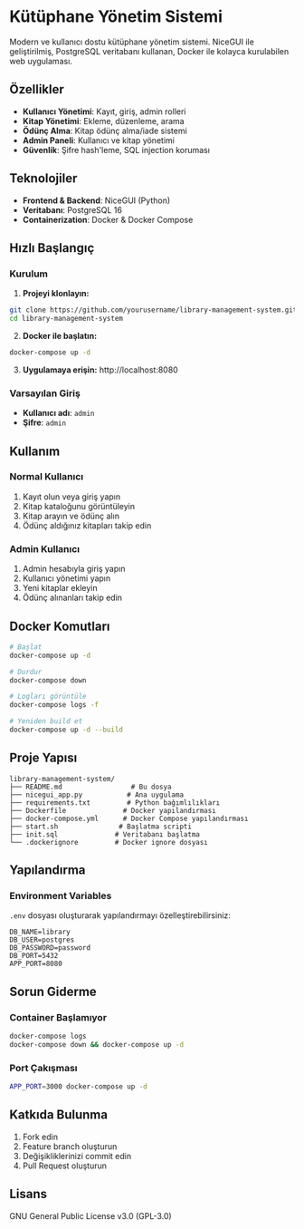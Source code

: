 # Kütüphane Yönetim Sistemi

Modern ve kullanıcı dostu kütüphane yönetim sistemi. NiceGUI ile geliştirilmiş, PostgreSQL veritabanı kullanan, Docker ile kolayca kurulabilen web uygulaması.

## Özellikler

-  **Kullanıcı Yönetimi**: Kayıt, giriş, admin rolleri
-  **Kitap Yönetimi**: Ekleme, düzenleme, arama
-  **Ödünç Alma**: Kitap ödünç alma/iade sistemi
-  **Admin Paneli**: Kullanıcı ve kitap yönetimi
-  **Güvenlik**: Şifre hash'leme, SQL injection koruması

##  Teknolojiler

- **Frontend & Backend**: NiceGUI (Python)
- **Veritabanı**: PostgreSQL 16
- **Containerization**: Docker & Docker Compose

##  Hızlı Başlangıç

### Kurulum

1. **Projeyi klonlayın:**
```bash
git clone https://github.com/yourusername/library-management-system.git
cd library-management-system
```

2. **Docker ile başlatın:**
```bash
docker-compose up -d
```

3. **Uygulamaya erişin:** http://localhost:8080

### Varsayılan Giriş
- **Kullanıcı adı**: `admin`
- **Şifre**: `admin`

##  Kullanım

###  Normal Kullanıcı
1. Kayıt olun veya giriş yapın
2. Kitap kataloğunu görüntüleyin
3. Kitap arayın ve ödünç alın
4. Ödünç aldığınız kitapları takip edin

###  Admin Kullanıcı
1. Admin hesabıyla giriş yapın
2. Kullanıcı yönetimi yapın
3. Yeni kitaplar ekleyin
4. Ödünç alınanları takip edin

##  Docker Komutları

```bash
# Başlat
docker-compose up -d

# Durdur
docker-compose down

# Logları görüntüle
docker-compose logs -f

# Yeniden build et
docker-compose up -d --build
```

##  Proje Yapısı

```
library-management-system/
├── README.md                 # Bu dosya
├── nicegui_app.py           # Ana uygulama
├── requirements.txt         # Python bağımlılıkları
├── Dockerfile              # Docker yapılandırması
├── docker-compose.yml      # Docker Compose yapılandırması
├── start.sh               # Başlatma scripti
├── init.sql              # Veritabanı başlatma
└── .dockerignore         # Docker ignore dosyası
```

##  Yapılandırma

### Environment Variables
`.env` dosyası oluşturarak yapılandırmayı özelleştirebilirsiniz:

```env
DB_NAME=library
DB_USER=postgres
DB_PASSWORD=password
DB_PORT=5432
APP_PORT=8080
```

##  Sorun Giderme

### Container Başlamıyor
```bash
docker-compose logs
docker-compose down && docker-compose up -d
```

### Port Çakışması
```bash
APP_PORT=3000 docker-compose up -d
```

##  Katkıda Bulunma

1. Fork edin
2. Feature branch oluşturun
3. Değişikliklerinizi commit edin
4. Pull Request oluşturun

##  Lisans

GNU General Public License v3.0 (GPL-3.0)
